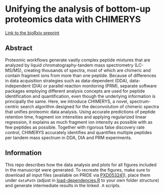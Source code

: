 # Unifying the analysis of bottom-up proteomics data with CHIMERYS

[Link to the bioRxiv preprint](https://www.biorxiv.org/content/10.1101/2024.05.27.596040v2.full)

## Abstract

Proteomic workflows generate vastly complex peptide mixtures that are analyzed by liquid chromatography-tandem mass spectrometry (LC-MS/MS), creating thousands of spectra, most of which are chimeric and contain fragment ions from more than one peptide. Because of differences in data acquisition strategies such as data-dependent (DDA), data-independent (DIA) or parallel reaction monitoring (PRM), separate software packages employing different analysis concepts are used for peptide identification and quantification, even though the underlying information is principally the same. Here, we introduce CHIMERYS, a novel, spectrum-centric search algorithm designed for the deconvolution of chimeric spectra that unifies proteomic data analysis. Using accurate predictions of peptide retention time, fragment ion intensities and applying regularized linear regression, it explains as much fragment ion intensity as possible with as few peptides as possible. Together with rigorous false discovery rate control, CHIMERYS accurately identifies and quantifies multiple peptides per tandem mass spectrum in DDA, DIA and PRM experiments.

## Information

This repo describes how the data analysis and plots for all figures included in the manuscript were generated. To recreate the figures, make sure to download all input files (available on PRIDE via [PXD053241](https://www.ebi.ac.uk/pride/archive?keyword=PXD053241)), place them under `dataPath` (adjust in [load-dependencies.R](scripts/load-dependencies.R) to your own folder structure) and generate intermediate results in the linked `.R` scripts.
